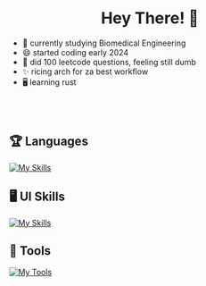 # <h1 align = center>Hey There! 👋 </h1>






- 👀 currently studying Biomedical Engineering
- 😄 started coding early 2024 
- 🦀 did 100 leetcode questions, feeling still dumb
- ✨ ricing arch for za best workflow
- 🖥️ learning rust


<br></br>


## 🏆 Languages



[![My Skills](https://skillicons.dev/icons?i=py,java,dart,lua,go,cs,c)](https://skillicons.dev)

## 🖥️ UI Skills

[![My Skills](https://skillicons.dev/icons?i=html,css,md,flutter,net)](https://skillicons.dev)





## 🧰 Tools

[![My Tools](https://skillicons.dev/icons?i=obsidian,git,bash,arch,neovim)](https://skillicons.dev)



  

